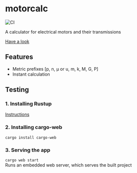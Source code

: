 # motorcalc
![CI](https://github.com/Saecki/motorcalc/workflows/CI/badge.svg)

A calculator for electrical motors and their transmissions

[Have a look](https://saecki.github.io/motorcalc/)

## Features
- Metric prefixes [p, n, µ or u, m, k, M, G, P]
- Instant calculation

## Testing
### 1. Installing Rustup  
[Instructions](https://rustup.rs/)

### 2. Installing cargo-web  
```cargo install cargo-web```

### 3. Serving the app  
```cargo web start```   
Runs an embedded web server, which serves the built project

